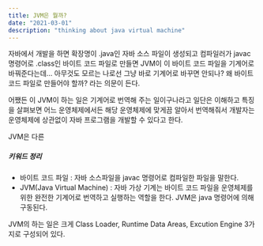```yaml
---
title: JVM은 뭘까?
date: "2021-03-01"
description: "thinking about java virtual machine"
---
```


자바에서 개발을 하면 확장명이 .java인 자바 소스 파일이 생성되고 컴파일러가 javac 명령어로 .class인 바이트 코드 파일로 만들면 JVM이 이 바이트 코드 파일을 기계어로 바꿔준다는데… 아무것도 모르는 나로선 그냥 바로 기계어로 바꾸면 안되나? 왜 바이트 코드 파일로 만들어야 할까? 라는 의문이 든다.

어쨌든 이 JVM이 하는 일은 기계어로 번역해 주는 일이구나라고 일단은 이해하고 특징을 살펴보면 어느 운영체제에서든 해당 운영체제에 맞게끔 알아서 번역해줘서 개발자는 운영체제에 상관없이 자바 프로그램을 개발할 수 있다고 한다. 

JVM은 다른 
##### 키워드 정리
- 바이트 코드 파일 : 자바 소스파일을 javac 명령어로 컴파일한 파일을 말한다.
- JVM(Java Virtual Machine) : 자바 가상 기계는 바이트 코드 파일을 운영체제를 위한 완전한 기계어로 번역하고 실행하는 역할을 한다. JVM은 java 명령어에 의해 구동된다.

JVM의 하는 일은 크게 Class Loader, Runtime Data Areas, Excution Engine 3가지로 구성되어 있다.



